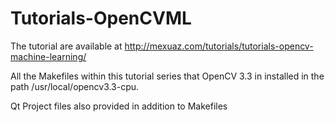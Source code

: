 # Tutorials-OpenCVML

The tutorial are available at http://mexuaz.com/tutorials/tutorials-opencv-machine-learning/

All the Makefiles within this tutorial series that OpenCV 3.3 in installed in the path /usr/local/opencv3.3-cpu.

Qt Project files also provided in addition to Makefiles
